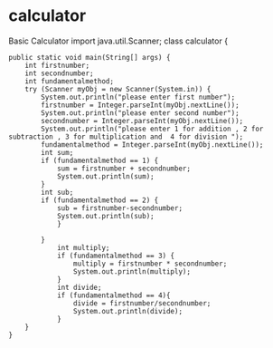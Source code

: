 # calculator
Basic Calculator
import java.util.Scanner;
class calculator {

    public static void main(String[] args) {
        int firstnumber;
        int secondnumber;
        int fundamentalmethod;
        try (Scanner myObj = new Scanner(System.in)) {
            System.out.println("please enter first number");
            firstnumber = Integer.parseInt(myObj.nextLine());
            System.out.println("please enter second number");
            secondnumber = Integer.parseInt(myObj.nextLine());
            System.out.println("please enter 1 for addition , 2 for subtraction , 3 for multiplication and  4 for division ");
            fundamentalmethod = Integer.parseInt(myObj.nextLine());
            int sum;
            if (fundamentalmethod == 1) {
                sum = firstnumber + secondnumber;
                System.out.println(sum);
            }
            int sub;
            if (fundamentalmethod == 2) {
                sub = firstnumber-secondnumber;
                System.out.println(sub);
                }

            }
                int multiply;
                if (fundamentalmethod == 3) {
                    multiply = firstnumber * secondnumber;
                    System.out.println(multiply);
                }
                int divide;
                if (fundamentalmethod == 4){
                    divide = firstnumber/secondnumber;
                    System.out.println(divide);
                }
        }
    }





